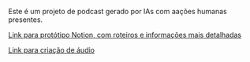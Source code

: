 Este é um projeto de podcast gerado por IAs com aações humanas presentes.

[Link para protótipo Notion, com roteiros e informações mais detalhadas](https://www.notion.so/AIP-AI-PodCaster-c6383221102041d0a1926828fff5dc4b)

[Link para criação de áudio](https://elevenlabs.io)